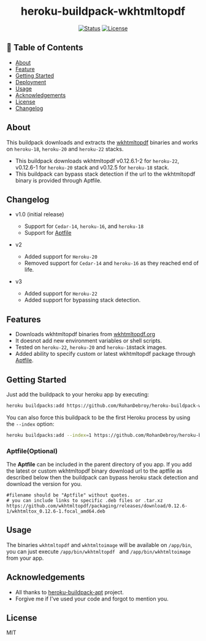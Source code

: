 <h1 align="center">heroku-buildpack-wkhtmltopdf</h3>

<div align="center">

[![Status](https://img.shields.io/badge/status-active-success.svg)]()
[![License](https://img.shields.io/badge/license-MIT-blue.svg)](/LICENSE)

</div>

## 📝 Table of Contents

- [About](#about)
- [Feature](#feature)
- [Getting Started](#getting_started)
- [Deployment](#deployment)
- [Usage](#usage)
- [Acknowledgements](#acknowledgement)
- [License](#license)
- [Changelog](#changelog)


##  About <a name = "about"></a>

This buildpack downloads and extracts the
[wkhtmltopdf](https://wkhtmltopdf.org/) binaries and works on `heroku-18`, `heroku-20` and `heroku-22` stacks.

- This buildpack downloads wkhtmltopdf v0.12.6.1-2 for `heroku-22`, v0.12.6-1 for `heroku-20` stack and v0.12.5 for `heroku-18` stack.
- This buildpack can bypass stack detection if the url to the wkhtmltopdf binary is provided through Aptfile.

## Changelog <a name = "changelog"></a>
- v1.0 (initial release)
  - Support for `Cedar-14`, `heroku-16`,  and `heroku-18`
  - Support for [Aptfile](#aptfile)

- v2
    - Added support for `Heroku-20`
    - Removed support for `Cedar-14` and `heroku-16` as they reached end of life.

- v3
    - Added support for `Heroku-22`
    - Added support for bypassing stack detection.

## Features <a name = "feature"></a>
- Downloads wkhtmltopdf binaries from [wkhtmltopdf.org](http://wkhtmltopdf.org)
- It doesnot add new environment variables or shell scripts.
- Tested on `heroku-22`, `heroku-20` and `heroku-18`stack images.
- Added ability to specify custom or latest wkhtmltopdf package through [Aptfile](#aptfile).

## Getting Started <a name = "getting_started"></a>
Just add the buildpack to your heroku app by executing:

```bash
heroku buildpacks:add https://github.com/RohanDebroy/heroku-buildpack-wkhtmltopdf.git
```

You can also force this buildpack to be the first Heroku process by using the
`--index` option:

```bash
heroku buildpacks:add --index=1 https://github.com/RohanDebroy/heroku-buildpack-wkhtmltopdf.git
```
### Aptfile(Optional) <a name="aptfile"></a>
The <b>Aptfile</b> can be included in the parent directory of you app. If you add the latest or custom wkhtmltopdf binary download url to the aptfile as described below then the buildpack can bypass heroku stack detection and download the version for you.

    #filename should be "Aptfile" without quotes.
    # you can include links to specific .deb files or .tar.xz
    https://github.com/wkhtmltopdf/packaging/releases/download/0.12.6-1/wkhtmltox_0.12.6-1.focal_amd64.deb
    

## Usage <a name="usage"></a>

The binaries `wkhtmltopdf` and `wkhtmltoimage` will be available on `/app/bin`,
you can just execute `/app/bin/wkhtmltopdf ` and `/app/bin/wkhtmltoimage`  from your app.


## Acknowledgements <a name = "acknowledgement"></a>

- All thanks to [heroku-buildpack-apt](https://github.com/ddollar/heroku-buildpack-apt) project.
- Forgive me if I've used your code and forgot to mention you.

## License <a name="license"></a>
MIT
